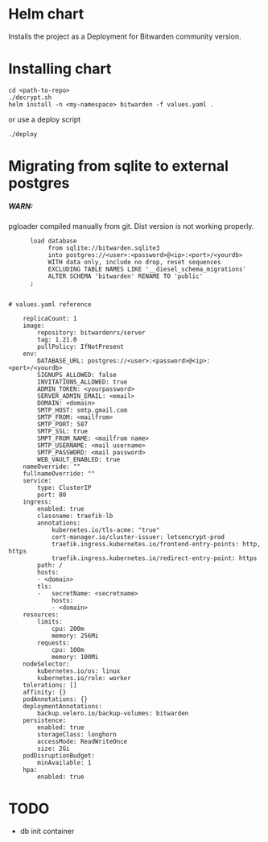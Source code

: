# Helm chart

Installs the project as a Deployment for Bitwarden community version.

# Installing chart

    cd <path-to-repo>
    ./decrypt.sh
    helm install -n <my-namespace> bitwarden -f values.yaml .

or use a deploy script

    ./deploy

# Migrating from sqlite to external postgres

##### WARN:

pgloader compiled manually from git. Dist version is not working properly.

          load database
               from sqlite://bitwarden.sqlite3
               into postgres://<user>:<password>@<ip>:<port>/<yourdb>
               WITH data only, include no drop, reset sequences
               EXCLUDING TABLE NAMES LIKE '__diesel_schema_migrations'
               ALTER SCHEMA 'bitwarden' RENAME TO 'public'
          ;


    # values.yaml reference

        replicaCount: 1
        image:
            repository: bitwardenrs/server
            tag: 1.21.0
            pullPolicy: IfNotPresent
        env:
            DATABASE_URL: postgres://<user>:<password>@<ip>:<port>/<yourdb>
            SIGNUPS_ALLOWED: false
            INVITATIONS_ALLOWED: true
            ADMIN_TOKEN: <yourpassword>
            SERVER_ADMIN_EMAIL: <email>
            DOMAIN: <domain>
            SMTP_HOST: smtp.gmail.com
            SMTP_FROM: <mailfrom>
            SMTP_PORT: 587
            SMTP_SSL: true
            SMPT_FROM_NAME: <mailfrom name>
            SMTP_USERNAME: <mail username>
            SMTP_PASSWORD: <mail password>
            WEB_VAULT_ENABLED: true
        nameOverride: ""
        fullnameOverride: ""
        service:
            type: ClusterIP
            port: 80
        ingress:
            enabled: true
            classname: traefik-lb
            annotations:
                kubernetes.io/tls-acme: "true"
                cert-manager.io/cluster-issuer: letsencrypt-prod
                traefik.ingress.kubernetes.io/frontend-entry-points: http, https
                traefik.ingress.kubernetes.io/redirect-entry-point: https
            path: /
            hosts:
            - <domain>
            tls:
            -   secretName: <secretname>
                hosts:
                - <domain>
        resources:
            limits:
                cpu: 200m
                memory: 256Mi
            requests:
                cpu: 100m
                memory: 100Mi
        nodeSelector:
            kubernetes.io/os: linux
            kubernetes.io/role: worker
        tolerations: []
        affinity: {}
        podAnnotations: {}
        deploymentAnnotations:
            backup.velero.io/backup-volumes: bitwarden
        persistence:
            enabled: true
            storageClass: longhorn
            accessMode: ReadWriteOnce
            size: 2Gi
        podDisruptionBudget:
            minAvailable: 1
        hpa:
            enabled: true

# TODO

-   db init container
